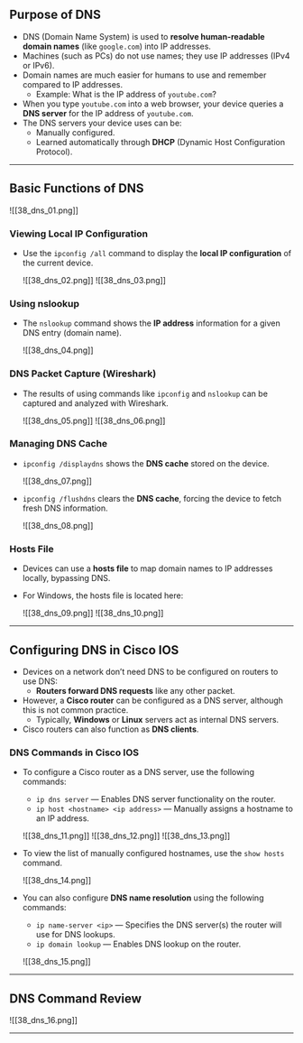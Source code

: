 ## Purpose of DNS

- DNS (Domain Name System) is used to **resolve human-readable domain names** (like `google.com`) into IP addresses.
- Machines (such as PCs) do not use names; they use IP addresses (IPv4 or IPv6).
- Domain names are much easier for humans to use and remember compared to IP addresses.
  - Example: What is the IP address of `youtube.com`?
- When you type `youtube.com` into a web browser, your device queries a **DNS server** for the IP address of `youtube.com`.
- The DNS servers your device uses can be:
  - Manually configured.
  - Learned automatically through **DHCP** (Dynamic Host Configuration Protocol).

---

## Basic Functions of DNS

![[38_dns_01.png]]

### Viewing Local IP Configuration

- Use the `ipconfig /all` command to display the **local IP configuration** of the current device.

  ![[38_dns_02.png]]
  ![[38_dns_03.png]]

### Using nslookup

- The `nslookup` command shows the **IP address** information for a given DNS entry (domain name).

  ![[38_dns_04.png]]

### DNS Packet Capture (Wireshark)

- The results of using commands like `ipconfig` and `nslookup` can be captured and analyzed with Wireshark.

  ![[38_dns_05.png]]
  ![[38_dns_06.png]]

### Managing DNS Cache

- `ipconfig /displaydns` shows the **DNS cache** stored on the device.

  ![[38_dns_07.png]]

- `ipconfig /flushdns` clears the **DNS cache**, forcing the device to fetch fresh DNS information.

  ![[38_dns_08.png]]

### Hosts File

- Devices can use a **hosts file** to map domain names to IP addresses locally, bypassing DNS.
- For Windows, the hosts file is located here:

  ![[38_dns_09.png]]
  ![[38_dns_10.png]]

---

## Configuring DNS in Cisco IOS

- Devices on a network don’t need DNS to be configured on routers to use DNS:
  - **Routers forward DNS requests** like any other packet.
- However, a **Cisco router** can be configured as a DNS server, although this is not common practice.  
  - Typically, **Windows** or **Linux** servers act as internal DNS servers.
- Cisco routers can also function as **DNS clients**.

### DNS Commands in Cisco IOS

- To configure a Cisco router as a DNS server, use the following commands:
  - `ip dns server` — Enables DNS server functionality on the router.
  - `ip host <hostname> <ip address>` — Manually assigns a hostname to an IP address.

  ![[38_dns_11.png]]
  ![[38_dns_12.png]]
  ![[38_dns_13.png]]

- To view the list of manually configured hostnames, use the `show hosts` command.

  ![[38_dns_14.png]]

- You can also configure **DNS name resolution** using the following commands:
  - `ip name-server <ip>` — Specifies the DNS server(s) the router will use for DNS lookups.
  - `ip domain lookup` — Enables DNS lookup on the router.

  ![[38_dns_15.png]]

---

## DNS Command Review

![[38_dns_16.png]]

---
